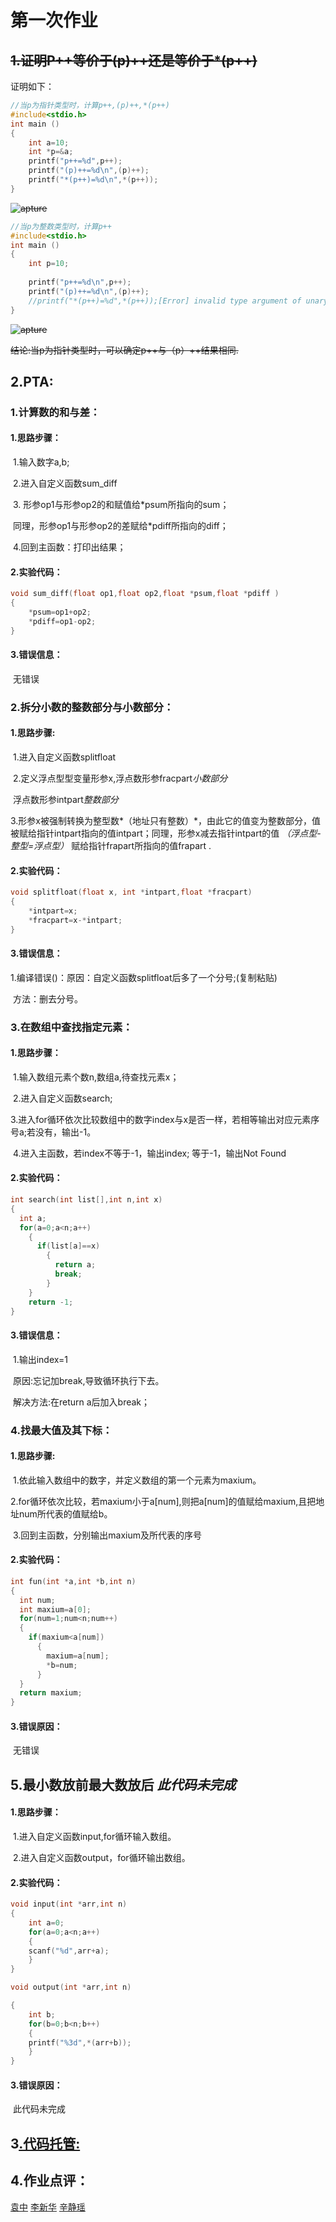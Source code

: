 # 第一次作业

## ~~1.证明P++等价于(p)++还是等价于*(p++)~~

证明如下：	

```c
//当p为指针类型时，计算p++,(p)++,*(p++)
#include<stdio.h>
int main ()
{
    int a=10;
    int *p=&a;
    printf("p++=%d",p++);
    printf("(p)++=%d\n",(p)++);
    printf("*(p++)=%d\n",*(p++));
}
```

~~![apture](C:\Users\18204\Pictures\Capture1.PNG)~~

```c
//当p为整数类型时，计算p++
#include<stdio.h>
int main ()
{
    int p=10;
    
    printf("p++=%d\n",p++);
    printf("(p)++=%d\n",(p)++);
    //printf("*(p++)=%d",*(p++));[Error] invalid type argument of unary '*' (have 'int')
}
```

~~![apture](C:\Users\18204\Pictures\Capture2.PNG)~~

~~结论:当p为指针类型时，可以确定p++与（p）++结果相同.~~

## 2.PTA:

### 	1.计算数的和与差：

#### 		1.思路步骤：

​			1.输入数字a,b;

​			2.进入自定义函数sum_diff

​			3. 形参op1与形参op2的和赋值给*psum所指向的sum；

​	             	     同理，形参op1与形参op2的差赋给*pdiff所指向的diff；

​			4.回到主函数：打印出结果；

#### 		2.实验代码：

```c
void sum_diff(float op1,float op2,float *psum,float *pdiff )
{
    *psum=op1+op2;
    *pdiff=op1-op2;
}
```

#### 		3.错误信息：

​		       无错误

### 	2.拆分小数的整数部分与小数部分：

#### 		1.思路步骤:

​			1.进入自定义函数splitfloat

​			2.定义浮点型型变量形参x,浮点数形参fracpart*小数部分*

​					                       	       浮点数形参intpart*整数部分*

​			3.形参x被强制转换为整型数*（地址只有整数）*，由此它的值变为整数部分，值被赋给指针intpart指向的值intpart；同理，形参x减去指针intpart的值 *（浮点型-整型=浮点型）* 赋给指针frapart所指向的值frapart .

#### 		2.实验代码：

```c
void splitfloat(float x, int *intpart,float *fracpart)
{
    *intpart=x;
    *fracpart=x-*intpart;
}		
```

#### 		3.错误信息：

​		       1.编译错误()：原因：自定义函数splitfloat后多了一个分号;(复制粘贴)

​						 方法：删去分号。

### 3.在数组中查找指定元素：

#### 1.思路步骤：

​			  1.输入数组元素个数n,数组a,待查找元素x；

​			  2.进入自定义函数search;

​			  3.进入for循环依次比较数组中的数字index与x是否一样，若相等输出对应元素序号a;若没有，输出-1。

​			  4.进入主函数，若index不等于-1，输出index; 等于-1，输出Not Found

#### 2.实验代码：

```c
int search(int list[],int n,int x)
{
  int a;
  for(a=0;a<n;a++)
    {
      if(list[a]==x)
        {
          return a;
          break;
        }
    }
    return -1;
}
```

#### 3.错误信息：

​			 1.输出index=1

​			     原因:忘记加break,导致循环执行下去。

​			      解决方法:在return a后加入break；

### 4.找最大值及其下标：

#### 1.思路步骤:

​			 1.依此输入数组中的数字，并定义数组的第一个元素为maxium。

​			 2.for循环依次比较，若maxium小于a[num],则把a[num]的值赋给maxium,且把地址num所代表的值赋给b。

​			 3.回到主函数，分别输出maxium及所代表的序号

#### 2.实验代码：

```c
int fun(int *a,int *b,int n)
{
  int num;
  int maxium=a[0];
  for(num=1;num<n;num++)
  {
    if(maxium<a[num])
      {
        maxium=a[num];
        *b=num;
      }
  }
  return maxium;
}
```

#### 3.错误原因：

​			  无错误

##  5.最小数放前最大数放后   ***此代码未完成***

#### 1.思路步骤：

​			1.进入自定义函数input,for循环输入数组。



​			2.进入自定义函数output，for循环输出数组。

#### 2.实验代码：

```c
void input(int *arr,int n)
{
	int a=0;
    for(a=0;a<n;a++)
    {
	scanf("%d",arr+a);
    }
}

void output(int *arr,int n)

{
    int b;
    for(b=0;b<n;b++)
    {
	printf("%3d",*(arr+b));
    }
}
```

#### 3.错误原因：

​			 此代码未完成

## 3[.代码托管:](https://github.com/TartaricAcid943/homework-C-.git)

## 4.作业点评：

[袁中](www.cnblogs.com/2719610441qqcom/p/8604531.html) [李新华](www.cnblogs.com/Lixinhua18/p/8569649.html) [辛静瑶](www.cnblogs.com/X-JY/p/8619229.html)

